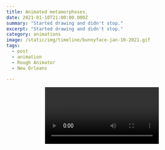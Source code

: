 ```yaml
---
title: Animated metamorphoses.
date: 2021-01-10T21:00:00.000Z
summary: "Started drawing and didn't stop."
excerpt: "Started drawing and didn't stop."
category: animations
image: /static/img/timeline/bunnyface-jan-10-2021.gif
tags:
  - post
  - animation
  - Rough Animator
  - New Orleans

---
```


<div style="width: 100%; text-align: center;">
<video controls loop>
  <source type="video/mp4" src="/static/img/animations/mp4s/bunnyface.mp4"></source>
  <p>Your browser does not support the video element.</p>
</video>
</div>
